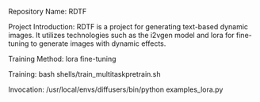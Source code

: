 Repository Name: RDTF

Project Introduction: RDTF is a project for generating text-based dynamic images. It utilizes technologies such as the i2vgen model and lora for fine-tuning to generate images with dynamic effects.

Training Method: lora fine-tuning

Training: bash shells/train_multitaskpretrain.sh

Invocation: /usr/local/envs/diffusers/bin/python examples_lora.py
